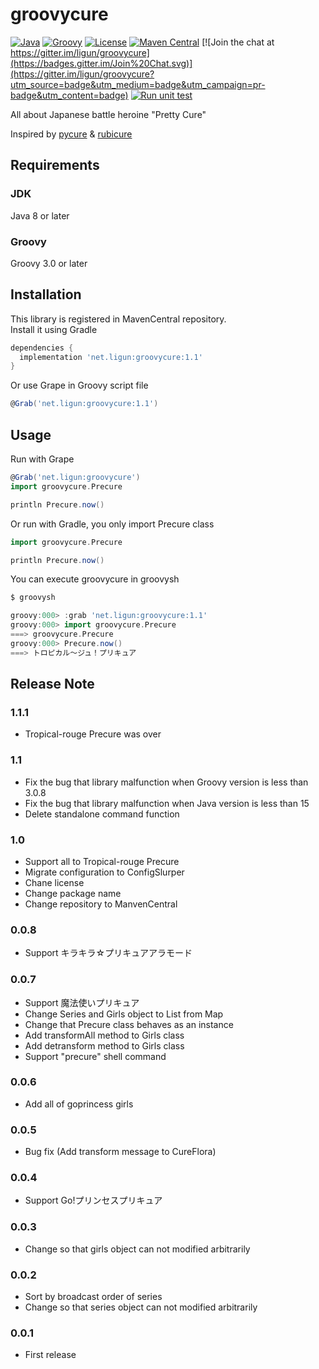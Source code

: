# groovycure

[![Java](https://img.shields.io/badge/java-8+-4c7e9f.svg)](https://www.oracle.com/technetwork/java/javase/downloads)
[![Groovy](https://img.shields.io/badge/Groovy-3.0+-4c7e9f.svg)](https://groovy.apache.org/download.html)
[![License](https://img.shields.io/badge/License-Apache%202.0-blue.svg)](https://opensource.org/licenses/Apache-2.0)
[![Maven Central](https://maven-badges.herokuapp.com/maven-central/net.ligun/groovycure/badge.svg)](https://maven-badges.herokuapp.com/maven-central/net.ligun/groovycure)
[![Join the chat at https://gitter.im/ligun/groovycure](https://badges.gitter.im/Join%20Chat.svg)](https://gitter.im/ligun/groovycure?utm_source=badge&utm_medium=badge&utm_campaign=pr-badge&utm_content=badge)
[![Run unit test](https://github.com/ligun/groovycure/actions/workflows/test.yaml/badge.svg)](https://github.com/ligun/groovycure/actions/workflows/test.yaml)

All about Japanese battle heroine "Pretty Cure"

Inspired by [pycure](https://github.com/drillbits/pycure) & [rubicure](https://github.com/sue445/rubicure)

## Requirements
### JDK
Java 8 or later

### Groovy
Groovy 3.0 or later

## Installation
This library is registered in MavenCentral repository.  
Install it using Gradle

```groovy
dependencies {
  implementation 'net.ligun:groovycure:1.1'
}
```

Or use Grape in Groovy script file

```groovy
@Grab('net.ligun:groovycure:1.1')
```

## Usage
Run with Grape

```groovy
@Grab('net.ligun:groovycure')
import groovycure.Precure

println Precure.now()
```

Or run with Gradle, you only import Precure class

```groovy
import groovycure.Precure

println Precure.now()
```

You can execute groovycure in groovysh

```groovy
$ groovysh

groovy:000> :grab 'net.ligun:groovycure:1.1'
groovy:000> import groovycure.Precure
===> groovycure.Precure
groovy:000> Precure.now()
===> トロピカル～ジュ！プリキュア
```

## Release Note
### 1.1.1
* Tropical-rouge Precure was over

### 1.1
* Fix the bug that library malfunction when Groovy version is less than 3.0.8
* Fix the bug that library malfunction when Java version is less than 15
* Delete standalone command function

### 1.0
* Support all to Tropical-rouge Precure
* Migrate configuration to ConfigSlurper
* Chane license
* Change package name
* Change repository to ManvenCentral

### 0.0.8
* Support キラキラ☆プリキュアアラモード

### 0.0.7
* Support 魔法使いプリキュア
* Change Series and Girls object to List from Map
* Change that Precure class behaves as an instance
* Add transformAll method to Girls class
* Add detransform method to Girls class
* Support "precure" shell command

### 0.0.6
* Add all of goprincess girls

### 0.0.5
* Bug fix (Add transform message to CureFlora)

### 0.0.4
* Support Go!プリンセスプリキュア

### 0.0.3
* Change so that girls object can not modified arbitrarily

### 0.0.2
* Sort by broadcast order of series
* Change so that series object can not modified arbitrarily

### 0.0.1
* First release

